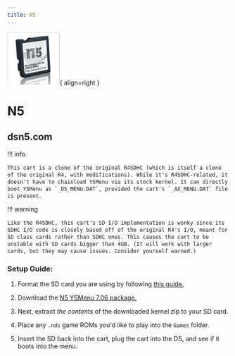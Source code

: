```yaml
---
title: N5
---
```


![Image title](../images/n5.jpg){ align=right }
# N5
## dsn5.com

!!! info

    This cart is a clone of the original R4SDHC (which is itself a clone of the original R4, with modifications). While it's R4SDHC-related, it doesn't have to chainload YSMenu via its stock kernel. It can directly boot YSMenu as `_DS_MENU.DAT`, provided the cart's `_AX_MENU.DAT` file is present.

!!! warning

    Like the R4SDHC, this cart's SD I/O implementation is wonky since its SDHC I/O code is closely based off of the original R4's I/O, meant for SD class cards rather than SDHC ones. This causes the cart to be unstable with SD cards bigger than 4GB. (It will work with larger cards, but they may cause issues. Consider yourself warned.)

### Setup Guide:

1. Format the SD card you are using by following [this guide.](https://wiki.hacks.guide/wiki/Formatting_an_SD_card)

1. Download the [N5 YSMenu 7.06 package.](https://github.com/Sanrax/YSMenu-Custom-Packages/releases/download/v7.06/dsn5.com-N5-YSMenu-7.06.zip)

1. Next, extract *the contents* of the downloaded kernel zip to your SD card.

1. Place any `.nds` game ROMs you'd like to play into the `Games` folder.

1. Insert the SD back into the cart, plug the cart into the DS, and see if it boots into the menu.